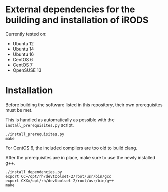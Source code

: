 # External dependencies for the building and installation of iRODS

Currently tested on:

- Ubuntu 12
- Ubuntu 14
- Ubuntu 16
- CentOS 6
- CentOS 7
- OpenSUSE 13

# Installation

Before building the software listed in this repository, their own prerequisites must be met.

This is handled as automatically as possible with the `install_prerequisites.py` script.

```
./install_prerequisites.py
make
```

For CentOS 6, the included compilers are too old to build clang.

After the prerequisites are in place, make sure to use the newly installed g++.

```
./install_dependencies.py
export CC=/opt/rh/devtoolset-2/root/usr/bin/gcc
export CXX=/opt/rh/devtoolset-2/root/usr/bin/g++
make
```
